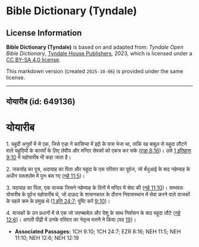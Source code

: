 # Bible Dictionary (Tyndale)

## License Information

**Bible Dictionary (Tyndale)** is based on and adapted from: _Tyndale Open Bible Dictionary_, [Tyndale House Publishers](https://tyndaleopenresources.com/), 2023, which is licensed under a [CC BY-SA 4.0 license](https://creativecommons.org/licenses/by-sa/4.0/legalcode.en).

This markdown version (created `2025-10-06`) is provided under the same license.



--------------------------------

## योयारीब (id: 649136)

योयारीब
=======

1\. यहूदी अगुवों में से एक, जिसे एज्रा ने कासिप्या में इद्दो के पास भेजा था, ताकि वह बाबुल से यहूदा लौटने वाले यहूदियों के कारवाँ के लिए लेवीय और मन्दिर सेवकों को एकत्र कर सके ([एज्रा 8:16](https://ref.ly/Ezra8:16))। उसे [1 इतिहास 9:10](https://ref.ly/1Chr9:10) में यहोयारीब भी कहा जाता है।

2\. जकर्याह का पुत्र, अदायाह का पिता और यहूदा के एक परिवार का पूर्वज, जो बँधुआई के बाद नहेम्याह के अधीन यरूशलेम में पुनः बस गए ([नहे 11:5](https://ref.ly/Neh11:5))।

3\. यदायाह का पिता, एक याजक जिसने नहेम्याह के दिनों में मन्दिर में सेवा की ([नहे 11:10](https://ref.ly/Neh11:10))। सम्भवतः योयारीब के पूर्वज यहोयारीब थे, जो दाऊद के शासनकाल के दौरान निवासस्थान में सेवा करने वाले याजकों के पहले क्रम के प्रमुख थे ([1 इति 24:7](https://ref.ly/1Chr24:7); पुष्टि करें [9:10](https://ref.ly/1Chr9:10))।

4\. याजकों के उन प्रधानों में से एक जो जरुब्बाबेल और येशू के साथ निर्वासन के बाद यहूदा लौटे ([नहे 12:6](https://ref.ly/Neh12:6))। अगली पीढ़ी में उनके परिवार का नेतृत्व मत्तनै ने किया (पद [19](https://ref.ly/Neh12:19))।

* **Associated Passages:** 1CH 9:10; 1CH 24:7; EZR 8:16; NEH 11:5; NEH 11:10; NEH 12:6; NEH 12:19

